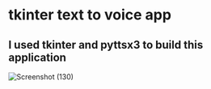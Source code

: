 # tkinter text to voice app

## I used tkinter and pyttsx3 to build this application


![Screenshot (130)](https://github.com/artinmohajeri/tkinter-text-to-voice/assets/95845593/d9f513e4-1314-406b-85e0-9e6d99104a2d)
